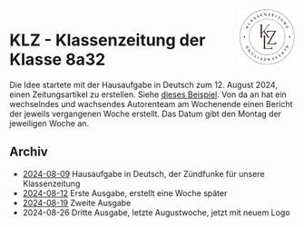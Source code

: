 <img src="Bilder/logo.png" align="right" height="100">

# KLZ - Klassenzeitung der Klasse 8a32

Die Idee startete mit der Hausaufgabe in Deutsch zum 12. August 2024, einen Zeitungsartikel zu erstellen. Siehe [dieses Beispiel](Archiv/2024-08-09_Klassenskandal.pdf). Von da an hat ein wechselndes und wachsendes Autorenteam am Wochenende einen Bericht der jeweils vergangenen Woche erstellt. Das Datum gibt den Montag der jeweiligen Woche an.

## Archiv

- [2024-08-09](Archiv/2024-08-09_Klassenskandal.pdf) Hausaufgabe in Deutsch, der Zündfunke für unsere Klassenzeitung
- [2024-08-12](Archiv/2024-08-12.pdf) Erste Ausgabe, erstellt eine Woche später
- [2024-08-19](Archiv/2024-08-19.pdf) Zweite Ausgabe
- 2024-08-26 Dritte Ausgabe, letzte Augustwoche, jetzt mit neuem Logo
